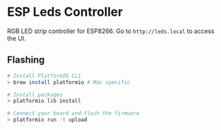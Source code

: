 # ESP Leds Controller

RGB LED strip controller for ESP8266. Go to `http://leds.local` to access the UI.

## Flashing

``` sh
# Install PlatformIO CLI
> brew install platformio # Mac specific

# Install packages
> platformio lib install

# Connect your board and flash the firmware
> platformio run -t upload
```


